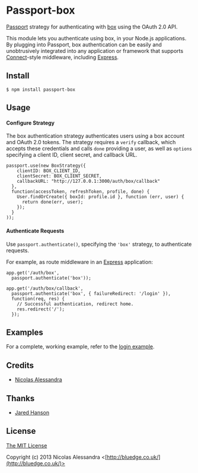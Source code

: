 # Passport-box

[Passport](https://github.com/jaredhanson/passport) strategy for authenticating
with [box](http://box.com/) using the OAuth 2.0 API.

This module lets you authenticate using box, in your Node.js applications.  
By plugging into Passport, box
authentication can be easily and unobtrusively integrated into any application or
framework that supports [Connect](http://www.senchalabs.org/connect/)-style
middleware, including [Express](http://expressjs.com/).

## Install

    $ npm install passport-box

## Usage

#### Configure Strategy

The box authentication strategy authenticates users using a box
account and OAuth 2.0 tokens.  The strategy requires a `verify` callback, which
accepts these credentials and calls `done` providing a user, as well as
`options` specifying a client ID, client secret, and callback URL.

    passport.use(new BoxStrategy({
        clientID: BOX_CLIENT_ID,
        clientSecret: BOX_CLIENT_SECRET,
        callbackURL: "http://127.0.0.1:3000/auth/box/callback"
      },
      function(accessToken, refreshToken, profile, done) {
        User.findOrCreate({ boxId: profile.id }, function (err, user) {
          return done(err, user);
        });
      }
    ));

#### Authenticate Requests

Use `passport.authenticate()`, specifying the `'box'` strategy, to
authenticate requests.

For example, as route middleware in an [Express](http://expressjs.com/)
application:

    app.get('/auth/box',
      passport.authenticate('box'));

    app.get('/auth/box/callback', 
      passport.authenticate('box', { failureRedirect: '/login' }),
      function(req, res) {
        // Successful authentication, redirect home.
        res.redirect('/');
      });

## Examples

For a complete, working example, refer to the [login example](https://github.com/jaredhanson/passport-box/tree/master/examples/login).


## Credits

  - [Nicolas Alessandra](http://github.com/bluedge)


## Thanks

  - [Jared Hanson](http://github.com/jaredhanson)


## License

[The MIT License](http://opensource.org/licenses/MIT)

Copyright (c) 2013 Nicolas Alessandra <[http://bluedge.co.uk/](http://bluedge.co.uk/)>
